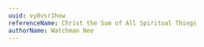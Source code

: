 ```yaml
---
uuid: vy8vsr1how
referenceName: Christ the Sum of All Spiritual Things
authorName: Watchman Nee
---
```

